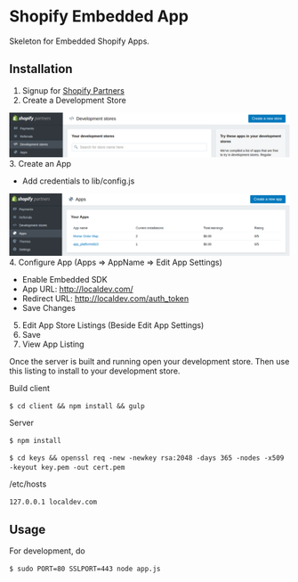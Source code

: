 # Shopify Embedded App

Skeleton for Embedded Shopify Apps.

## Installation

1. Signup for [Shopify Partners](https://www.shopify.com/partners)
2. Create a Development Store

![Missing Image](https://github.com/tenthirtyone/shopify_embedded_app/blob/master/assets/CreateDevStore.png?raw=true "Create Dev Store")
3. Create an App
* Add credentials to lib/config.js

![Missing Image](https://github.com/tenthirtyone/shopify_embedded_app/blob/master/assets/CreateApp.png?raw=true "Create App")
4. Configure App (Apps => AppName => Edit App Settings)
* Enable Embedded SDK
* App URL: http://localdev.com/
* Redirect URL: http://localdev.com/auth_token
* Save Changes
5. Edit App Store Listings (Beside Edit App Settings)
6. Save
7. View App Listing

Once the server is built and running open your development store. Then use this listing to install to your development store.

Build client

`
$ cd client && npm install && gulp
`

Server

`$ npm install`

`$ cd keys && openssl req -new -newkey rsa:2048 -days 365 -nodes -x509 -keyout key.pem -out cert.pem`

/etc/hosts

`127.0.0.1 localdev.com`

## Usage

For development, do

`$ sudo PORT=80 SSLPORT=443 node app.js`
